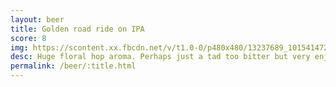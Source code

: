 ```yaml
---
layout: beer
title: Golden road ride on IPA
score: 8
img: https://scontent.xx.fbcdn.net/v/t1.0-0/p480x480/13237689_10154147274093745_5794071140903192166_n.jpg?oh=89f782f2de5c7ce74477ec5bfa30afa8&oe=58937CB7
desc: Huge floral hop aroma. Perhaps just a tad too bitter but very enjoyable
permalink: /beer/:title.html
---
```


